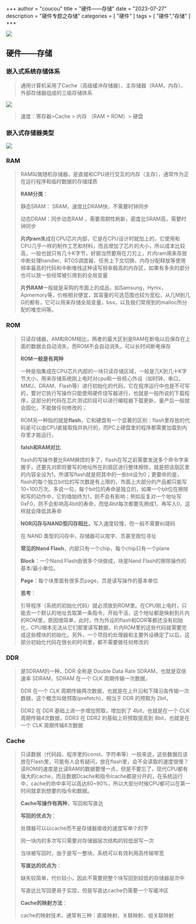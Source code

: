 +++
author = "coucou"
title = "硬件——存储"
date = "2023-07-27"
description = "硬件专题之存储"
categories = [
    "硬件"
]
tags = [
    "硬件","存储"
]
+++

![](1.jpg)

## 硬件——存储

### 嵌入式系统存储体系

> 通用计算机采用了Cache（高级缓冲存储器）、主存储器（RAM，内存）、外部存储器组成的三级存储体系

![](2.png)

> 速度：寄存器>Cache > 内存 （RAM > ROM）> 硬盘

### 嵌入式存储器类型

![](3.png)

### RAM

> RAM叫做随机存储器，是直接和CPU进行交互的内存（主存），通常作为正在运行程序和临时数据的存储煤质
>
> **RAM分类**：
>
> 静态SRAM： SRAM，速度比DRAM快，不需要时钟同步
>
> 动态DRAM：同步动态RAM ，需要周期性刷新，密度比SRAM高，需要时钟同步
>
> **片内ram**集成在CPU芯片内部，它是在CPU设计时就加上的，它使用和CPU几乎一样的制作工艺和材料，而且增加了芯片的大小，所以成本比较高，一般也就只有几十K字节，好钢当然要用在刀刃上，片内ram用来存放中断处理handler、RTOS调度器、任务上下文切换、内存分配释放等使用频率最高的代码和中断堆栈这种读写频率极高的内存区，如果有多余的部分也可以放一些经常被引用到的全局变量
>
> **片外RAM**一般就是采购的市面上的成品，如Samsung，Hynix，Apmemory等，价格相对便宜，其容量的可选范围也较为宽松，从几M到几G的都有，它可以用来存储全局变量，bss，以及我们常用到的malloc所分配的堆空间等。

### ROM

> 只读存储器，AM和ROM相比，两者的最大区别是RAM在断电以后保存在上面的数据会自动消失，而ROM不会自动消失，可以长时间断电保存
>
> **ROM一般是有两种**
>
> 一种是指集成在CPU芯片内部的一块只读存储区域，一般是几K到几十K字节大小，用来存储系统刚上电时对cpu和一些核心外设（如时钟，串口，MMU、DRAM、Flash等）进行初始化的代码，它在程序运行中也是不可写的，要对它执行写操作只能使用硬件烧写器进行，也就是一般所说的下载程序，这部分的代码在芯片测试阶段可以进行编程器下载更新，量产后一般就会固化，不能做任何修改的；
>
> ROM另一种指的就是**flash**，它和硬盘有一个显著的区别：flash里存放的代码是可以由CPU直接取指并执行的，而PC上硬盘里的程序都需要加载到内存里才能运行，
>
> **falsh和RAM对比**
>
> flash的写操作要比RAM麻烦的多了，flash在写之前需要发送多个命令字来握手，还要先对即将要写的地址所在的扇区进行整体擦除，就是把该扇区里的内容全设为1，所谓写flash就是把其中的一些bit设为0；更要命的是，flash的每个独立bit位的写次数是有上限的，市面上大部分的产品都只能写10~100万次。多说一句，每个bit位的寿命是独立的，如果一个bit位在擦除和写的动作中，它的值始终为1，则不会有影响；例如反复对一个地址写0xF0，则不会影响高4bit的寿命，而低4bit每次都要先擦成1，再写入0，这样就会降低其寿命
>
> **NOR闪存与NAND型闪存相比**，写入速度较慢，但一般不需要纠错码
>
> 在 NAND 类型的闪存中，存储器可以按字、页甚至按位寻址
>
> **常见的Nand Flash**，内部只有一个chip，每个chip只有一个plane
>
> **Block**：一个Nand Flash由很多个块做成，块是Nand Flash的擦除操作的基本/最小单位。
>
> **Page**：每个块里面有很多页page，页是读写操作的基本单位
>
> **思考**：
>
> 引导程序（系统的初始化代码）就必须放到ROM里。在CPU刚上电时，只能去一个默认的地址去取第一条指令，开始干活，这个地址都是映射到片内的ROM里，原因很简单，此时，作为外设的flash和DDR等都还没有初始化，CPU根本无法从它们那里读写数据，片内ROM里的这些代码就需要完成这些模块的初始化。另外，一个项目的处理器和主要外设确定了以后，这部分初始化代码在很长的时间里，都不需要做任何修改的

### DDR

> 是SDRAM的一种，DDR 全称是 Double Data Rate SDRAM，也就是双倍速率 SDRAM，SDRAM 在一个 CLK 周期传输一次数据，
>
> DDR 在一个 CLK 周期传输两次数据，也就是在上升沿和下降沿各传输一次数据，这个概念叫做预取(prefetch)，相当于 DDR 的预取为 2bit，
>
> DDR2 在 DDR 基础上进一步增加预取，增加到了 4bit，也就是在一个 CLK 周期传输4次数据，DDR3 在 DDR2 的基础上将预取提高到 8bit，也就是在一个 CLK 周期传输8次数据

### Cache

> 只读数据（代码段、程序里的const、字符串等）一般来说，这些数据应该放在Flash里，可能有人会有疑问，放在flash里，会不会读取的速度很慢？读ROM的速度是比读RAM的数据要慢一点，但是不要忘了，现代CPU都有强大的cache，而且数据Dcache和指令Icache都是分开的，在系统运行中，cache的命中率可以高达80~90%，所以大部分时候CPU都可以在第一时间就拿到想要的指令和数据。
>
> **Cache写操作有两种**，写回和写直达
>
> **写回的优点为**：
>
> 处理器可以以cache而不是存储器接收的速度写单个的字
>
> 同一块内的多次写只需要对存储器层次结构的较低层写一次
>
> 当块被写回时，由于是写一整块，系统可以有效利用高传输带宽
>
> **写直达的优点为**：
>
> 缺失较简单，代价较小，因此不需要把整个块写回到较低的存储器层次中
>
> 写直达比写回更易于实现，但是写直达cache仍需要一个写缓冲区
>
> **Cache的映射方法**：
>
> cache的映射技术，通常有三种：直接映射、关联映射、组关联映射
